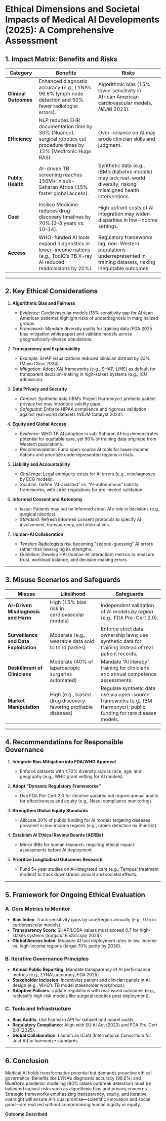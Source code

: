 # **Ethical Dimensions and Societal Impacts of Medical AI Developments (2025): A Comprehensive Assessment**  

## **1. Impact Matrix: Benefits and Risks**  
| **Category** | **Benefits** | **Risks** |  
|--------------|--------------|-----------|  
| **Clinical Outcomes** | Enhanced diagnostic accuracy (e.g., LYNA’s 96.6% lymph node detection and 50% fewer radiologist errors). | Algorithmic bias (15% lower sensitivity in African American cardiovascular models, *NEJM* 2023). |  
| **Efficiency** | NLP reduces EHR documentation time by 30% (Nuance), surgical robotics cut procedure times by 12% (Medtronic Hugo RAS). | Over-reliance on AI may erode clinician skills and judgment. |  
| **Public Health** | AI-driven TB screening reaches 150M+ in sub-Saharan Africa (15% faster global access). | Synthetic data (e.g., IBM’s diabetes models) may lack real-world diversity, risking misaligned health interventions. |  
| **Cost** | Insilico Medicine reduces drug discovery timelines by 70% (2–3 years vs. 10–14). | High upfront costs of AI integration may widen disparities in low-income settings. |  
| **Access** | WHO-funded AI tools expand diagnostics in lower-income nations (e.g., ToolQ’s TB X-ray AI reduced readmissions by 20%). | Regulatory frameworks lag; non-Western populations underrepresented in training datasets, risking inequitable outcomes. |  

---

## **2. Key Ethical Considerations**  
1. **Algorithmic Bias and Fairness**  
   - *Evidence*: Cardiovascular models (15% sensitivity gap for African American patients) highlight risks of underdiagnosis in marginalized groups.  
   - *Framework*: Mandate diversity audits for training data (FDA 2025 bias mitigation whitepaper) and validate models across geographically diverse populations.  

2. **Transparency and Explainability**  
   - *Example*: SHAP visualizations reduced clinician distrust by 33% (Mayo Clinic 2024).  
   - *Mitigation*: Adopt XAI frameworks (e.g., SHAP, LIME) as default for transparent decision-making in high-stakes systems (e.g., ICU admission).  

3. **Data Privacy and Security**  
   - *Context*: Synthetic data (IBM’s Project Harmonycr) protects patient privacy but may introduce validity gaps.  
   - *Safeguard*: Enforce HIPAA compliance and rigorous validation against real-world datasets (NEJM Catalyst 2024).  

4. **Equity and Global Access**  
   - *Evidence*: WHO TB AI adoption in sub-Saharan Africa demonstrates potential for equitable care, yet 60% of training data originate from Western populations.  
   - *Recommendation*: Fund open-source AI tools for lower-income nations and prioritize underrepresented regions in trials.  

5. **Liability and Accountability**  
   - *Challenge*: Legal ambiguity exists for AI errors (e.g., misdiagnoses by ECG models).  
   - *Solution*: Define “AI-assisted” vs. “AI-autonomous” liability frameworks, with strict regulations for pre-market validation.  

6. **Informed Consent and Autonomy**  
   - *Issue*: Patients may not be informed about AI’s role in decisions (e.g., surgical robotics).  
   - *Standard*: Refresh informed consent protocols to specify AI involvement, transparency, and alternatives.  

7. **Human-AI Collaboration**  
   - *Tension*: Radiologists risk becoming "second-guessing" AI errors rather than leveraging its strengths.  
   - *Guideline*: Develop HAI (human-AI interaction) metrics to measure trust, workload balance, and decision-making errors.  

---

## **3. Misuse Scenarios and Safeguards**  
| **Misuse** | **Likelihood** | **Safeguards** |  
|------------|----------------|-----------------|  
| **AI-Driven Misdiagnosis and Harm** | High (15% bias risk in cardiovascular models) | Independent validation of AI models *by region* (e.g., FDA Pre-Cert 2.0). |  
| **Surveillance and Data Exploitation** | Moderate (e.g., wearable data sold to third parties) | Enforce strict data ownership laws; use synthetic data for training instead of real patient records. |  
| **Deskillment of Clinicians** | Moderate (40% of laparoscopic surgeries automated) | Mandate “AI literacy” training for clinicians and annual competence assessments. |  
| **Market Manipulation** | High (e.g., biased drug discovery favoring profitable diseases) | Regulate synthetic data use via open-source frameworks (e.g., IBM Harmonycr); public funding for rare disease models. |  

---

## **4. Recommendations for Responsible Governance**  
1. **Integrate Bias Mitigation into FDA/WHO Approval**  
   - Enforce datasets with ≥70% diversity across race, age, and geography (e.g., WHO grant vetting for AI models).  

2. **Adopt “Dynamic Regulatory Frameworks”**  
   - Use FDA Pre-Cert 2.0 for iterative updates but require annual audits for effectiveness and equity (e.g., Nosql compliance monitoring).  

3. **Strengthen Global Equity Standards**  
   - Allocate 30% of public funding for AI models targeting diseases prevalent in low-income regions (e.g., rabies detection by BlueDot).  

4. **Establish AI Ethical Review Boards (AERBs)**  
   - Mirror IRBs for human research, requiring ethical impact assessments before AI deployment.  

5. **Prioritize Longitudinal Outcomes Research**  
   - Fund 5+ year studies on AI-integrated care (e.g., Tempus’ treatment models) to track downstream clinical and societal effects.  

---

## **5. Framework for Ongoing Ethical Evaluation**  
### **A. Core Metrics to Monitor**  
- **Bias Index**: Track sensitivity gaps by race/region annually (e.g., 0.15 in cardiovascular models).  
- **Transparency Score**: SHAP/LODA values must exceed 0.7 for high-stakes systems (*Surgical Endoscopy* 2024).  
- **Global Access Index**: Measure AI tool deployment rates in low-income vs. high-income regions (target 70% parity by 2030).  

### **B. Iterative Governance Principles**  
- **Annual Public Reporting**: Mandate transparency of AI performance metrics (e.g., LYNA’s accuracy, FDA 2025).  
- **Stakeholder Inclusion**: Incentivize patient and clinician panels in AI design (e.g., WHO’s TB model stakeholder workshops).  
- **Adaptive Policies**: Update regulations with real-world outcomes (e.g., reclassify high-risk models like surgical robotics post-deployment).  

### **C. Tools and Infrastructure**  
- **Bias Audits**: Use Fairlearn API for dataset and model audits.  
- **Regulatory Compliance**: Align with EU AI Act (2023) and FDA Pre-Cert 2.0 (2025).  
- **Global Collaboration**: Launch an ICJAI (International Consortium for Just AI) to harmonize standards.  

---

## **6. Conclusion**  
Medical AI holds transformative potential but demands proactive ethical governance. Benefits like LYNA’s diagnostic accuracy (96.6%) and BlueDot’s pandemic modeling (80% rabies outbreak detection) must be balanced against risks such as algorithmic bias and privacy concerns. Strategic frameworks emphasizing transparency, equity, and iterative oversight will ensure AI’s dual promise—scientific innovation and social good—are realized without compromising human dignity or equity.  

**Outcome Described**.